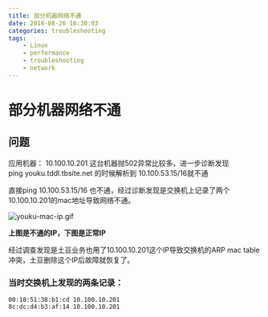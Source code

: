 ```yaml
---
title: 部分机器网络不通
date: 2018-08-26 16:30:03
categories: troubleshooting
tags:
    - Linux
    - performance
    - troubleshooting
    - network
---
```


# 部分机器网络不通

## 问题

应用机器： 10.100.10.201 这台机器抛502异常比较多，进一步诊断发现 ping youku.tddl.tbsite.net 的时候解析到 10.100.53.15/16就不通

直接ping 10.100.53.15/16 也不通，经过诊断发现是交换机上记录了两个 10.100.10.201的mac地址导致网络不通。

![youku-mac-ip.gif](https://plantegg.oss-cn-beijing.aliyuncs.com/images/oss/9deff3045e3213df81c3ad785cfddefa.gif)

**上图是不通的IP，下图是正常IP**

经过调查发现是土豆业务也用了10.100.10.201这个IP导致交换机的ARP mac table冲突，土豆删除这个IP后故障就恢复了。

### 当时交换机上发现的两条记录：

    00:18:51:38:b1:cd 10.100.10.201 
    8c:dc:d4:b3:af:14 10.100.10.201
	
	
	